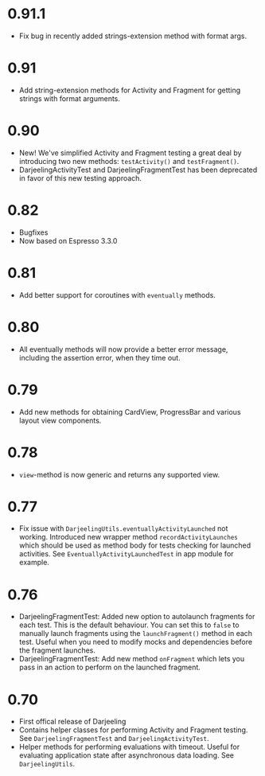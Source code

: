 # 0.91.1
* Fix bug in recently added strings-extension method with format args.

# 0.91
* Add string-extension methods for Activity and Fragment for getting strings with format arguments.

# 0.90
* New! We've simplified Activity and Fragment testing a great deal by introducing two new methods: `testActivity()` and `testFragment()`.
* DarjeelingActivityTest and DarjeelingFragmentTest has been deprecated in favor of this new testing approach.

# 0.82
* Bugfixes
* Now based on Espresso 3.3.0

# 0.81
* Add better support for coroutines with `eventually` methods.

# 0.80
* All eventually methods will now provide a better error message,
including the assertion error, when they time out.

# 0.79
* Add new methods for obtaining CardView, ProgressBar and various layout view components.

# 0.78
* `view`-method is now generic and returns any supported view.

# 0.77
* Fix issue with `DarjeelingUtils.eventuallyActivityLaunched` not
working. Introduced new wrapper method `recordActivityLaunches` which
should be used as method body for tests checking for launched activities.
See `EventuallyActivityLaunchedTest` in app module for example.

# 0.76

* DarjeelingFragmentTest: Added new option to autolaunch fragments for
each test. This is the default behaviour. You can set this to `false`
to manually launch fragments using the `launchFragment()` method in
each test. Useful when you need to modify mocks and dependencies before
the fragment launches.
* DarjeelingFragmentTest: Add new method `onFragment` which lets you
pass in an action to perform on the launched fragment.

# 0.70

* First offical release of Darjeeling
* Contains helper classes for performing Activity and Fragment testing.
See `DarjeelingFragmentTest` and `DarjeelingActivityTest`.
* Helper methods for performing evaluations with timeout. Useful for
evaluating application state after asynchronous data loading. See `DarjeelingUtils`.

